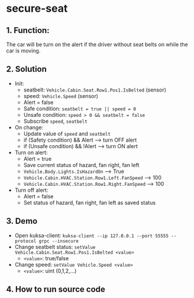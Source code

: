 # secure-seat

## 1. Function: 
The car will be turn on the alert if the driver without seat belts on while the car is moving.
    
## 2. Solution
* Init:
    * seatbelt: `Vehicle.Cabin.Seat.Row1.Pos1.IsBelted` (sensor)
    * speed: `Vehicle.Speed` (sensor)
    * Alert = false
    * Safe condition: `seatbelt = true || speed = 0`
    * Unsafe condition: `speed > 0 && seatbelt = false`
    * Subscribe `speed`, `seatbelt`
* On change:
    * Update value of `speed` and `seatbelt`
    * if (Safety condition) && Alert --> turn OFF alert
    * if (Unsafe condition) && !Alert --> turn ON alert
* Turn on alert:
    * Alert = true
    * Save current status of hazard, fan right, fan left
    * `Vehicle.Body.Lights.IsHazardOn` --> True
    * `Vehicle.Cabin.HVAC.Station.Row1.Left.FanSpeed` --> 100
    * `Vehicle.Cabin.HVAC.Station.Row1.Right.FanSpeed` --> 100
* Turn off alert:
    * Alert = false
    * Set status of hazard, fan right, fan left as saved status

## 3. Demo
* Open kuksa-client: `kuksa-client --ip 127.0.0.1 --port 55555 --protocol grpc --insecure`
* Change seatbelt status: `setValue Vehicle.Cabin.Seat.Row1.Pos1.IsBelted <value>`
    * `<value>`: true/false
* Change speed: `setValue Vehicle.Speed <value>`
    * `<value>`: uint (0,1,2,...)

## 4. How to run source code

